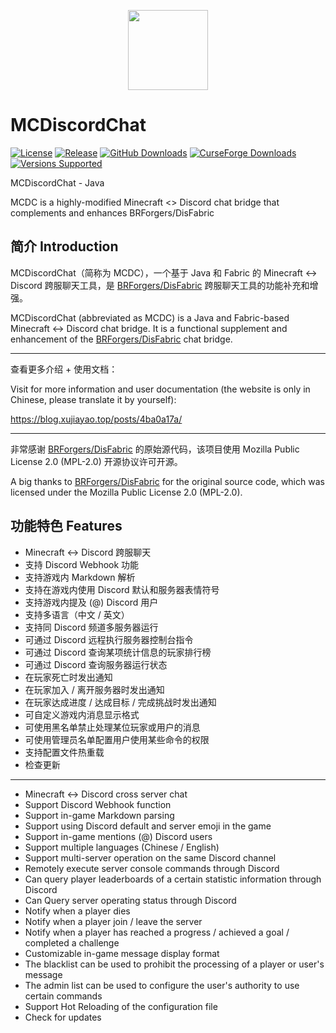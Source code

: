 <p align="center">
<img width=128 src="https://cdn.jsdelivr.net/gh/Xujiayao/MCDiscordChat@master/src/main/resources/assets/mcdiscordchat/icon.png">
</p>

# MCDiscordChat

[![License](https://img.shields.io/github/license/xujiayao/MCDiscordChat)](https://github.com/Xujiayao/MCDiscordChat/blob/master/LICENSE)
[![Release](https://img.shields.io/github/v/release/xujiayao/MCDiscordChat)](https://github.com/Xujiayao/MCDiscordChat/releases)
[![GitHub Downloads](https://img.shields.io/github/downloads/xujiayao/MCDiscordChat/total)](https://github.com/Xujiayao/MCDiscordChat/releases)
[![CurseForge Downloads](https://cf.way2muchnoise.eu/full_mcdiscordchat_downloads.svg)](https://www.curseforge.com/minecraft/mc-mods/mcdiscordchat)
[![Versions Supported](https://cf.way2muchnoise.eu/versions/mcdiscordchat.svg)](https://www.curseforge.com/minecraft/mc-mods/mcdiscordchat)

MCDiscordChat - Java

MCDC is a highly-modified Minecraft <> Discord chat bridge that complements and enhances BRForgers/DisFabric

## 简介 Introduction

MCDiscordChat（简称为 MCDC），一个基于 Java 和 Fabric 的 Minecraft <-> Discord
跨服聊天工具，是 [BRForgers/DisFabric](https://github.com/BRForgers/DisFabric) 跨服聊天工具的功能补充和增强。

MCDiscordChat (abbreviated as MCDC) is a Java and Fabric-based Minecraft <-> Discord chat bridge. It is a functional
supplement and enhancement of the [BRForgers/DisFabric](https://github.com/BRForgers/DisFabric) chat bridge.

---

查看更多介绍 + 使用文档：

Visit for more information and user documentation (the website is only in Chinese, please translate it by yourself):

https://blog.xujiayao.top/posts/4ba0a17a/

---

非常感谢 [BRForgers/DisFabric](https://github.com/BRForgers/DisFabric) 的原始源代码，该项目使用 Mozilla Public License 2.0 (MPL-2.0)
开源协议许可开源。

A big thanks to [BRForgers/DisFabric](https://github.com/BRForgers/DisFabric) for the original source code, which was
licensed under the Mozilla Public License 2.0 (MPL-2.0).

## 功能特色 Features

- Minecraft <-> Discord 跨服聊天
- 支持 Discord Webhook 功能
- 支持游戏内 Markdown 解析
- 支持在游戏内使用 Discord 默认和服务器表情符号
- 支持游戏内提及 (@) Discord 用户
- 支持多语言（中文 / 英文）
- 支持同 Discord 频道多服务器运行
- 可通过 Discord 远程执行服务器控制台指令
- 可通过 Discord 查询某项统计信息的玩家排行榜
- 可通过 Discord 查询服务器运行状态
- 在玩家死亡时发出通知
- 在玩家加入 / 离开服务器时发出通知
- 在玩家达成进度 / 达成目标 / 完成挑战时发出通知
- 可自定义游戏内消息显示格式
- 可使用黑名单禁止处理某位玩家或用户的消息
- 可使用管理员名单配置用户使用某些命令的权限
- 支持配置文件热重载
- 检查更新

---

- Minecraft <-> Discord cross server chat
- Support Discord Webhook function
- Support in-game Markdown parsing
- Support using Discord default and server emoji in the game
- Support in-game mentions (@) Discord users
- Support multiple languages (Chinese / English)
- Support multi-server operation on the same Discord channel
- Remotely execute server console commands through Discord
- Can query player leaderboards of a certain statistic information through Discord
- Can Query server operating status through Discord
- Notify when a player dies
- Notify when a player join / leave the server
- Notify when a player has reached a progress / achieved a goal / completed a challenge
- Customizable in-game message display format
- The blacklist can be used to prohibit the processing of a player or user's message
- The admin list can be used to configure the user's authority to use certain commands
- Support Hot Reloading of the configuration file
- Check for updates